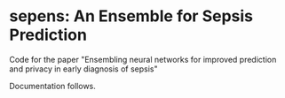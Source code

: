# sepens: An Ensemble for Sepsis Prediction

Code for the paper "Ensembling neural networks for improved prediction and privacy in early diagnosis of sepsis"

Documentation follows.
